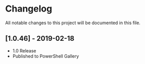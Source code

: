 # Changelog

All notable changes to this project will be documented in this file.

## [1.0.46] - 2019-02-18

- 1.0 Release
- Published to PowerShell Gallery